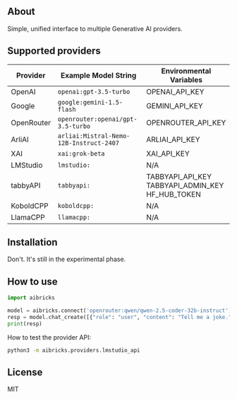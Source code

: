 ## About

Simple, unified interface to multiple Generative AI providers.


## Supported providers

| Provider   | Example Model String | Environmental Variables |
|------------|----------------------|------------------------------|
| OpenAI     | `openai:gpt-3.5-turbo` | OPENAI_API_KEY |
| Google     | `google:gemini-1.5-flash` | GEMINI_API_KEY |
| OpenRouter | `openrouter:openai/gpt-3.5-turbo` | OPENROUTER_API_KEY |
| ArliAI     | `arliai:Mistral-Nemo-12B-Instruct-2407` | ARLIAI_API_KEY |
| XAI        | `xai:grok-beta` | XAI_API_KEY |
| LMStudio   | `lmstudio:` | N/A |
| tabbyAPI   | `tabbyapi:` | TABBYAPI_API_KEY<br>TABBYAPI_ADMIN_KEY<br>HF_HUB_TOKEN |
| KoboldCPP  | `koboldcpp:` | N/A |
| LlamaCPP   | `llamacpp:` | N/A |

## Installation

Don't. It's still in the experimental phase.

## How to use


```python
import aibricks

model = aibricks.connect('openrouter:qwen/qwen-2.5-coder-32b-instruct')
resp = model.chat_create([{"role": "user", "content": "Tell me a joke."}])
print(resp)
```

How to test the provider API:
```sh
python3 -m aibricks.providers.lmstudio_api
```

## License

MIT

